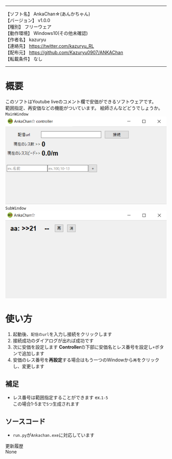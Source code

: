 *****************************************************************  
【ソフト名】 AnkaChan☆(あんかちゃん)  
【バージョン】 v1.0.0  
【種別】 フリーウェア  
【動作環境】 Windows10(その他未確認)  
【作者名】 kazuryu  
【連絡先】 https://twitter.com/kazuryu_RL  
【配布元】 https://github.com/Kazuryu0907/ANKAChan    
【転載条件】 なし  
*****************************************************************  
# 概要
このソフトはYoutube liveのコメント欄で安価ができるソフトウェアです。  
範囲指定、再安価などの機能がついています。
絵師さんなどどうでしょうか。  
`MainWindow`
![cont.png](https://github.com/Kazuryu0907/ANKAChan/raw/toPic/cont.png)
`SubWindow`
![2.png](https://github.com/Kazuryu0907/ANKAChan/raw/toPic/2.png)  

# 使い方
1. 起動後、`配信のurl`を入力し接続をクリックします
2. 接続成功のダイアログが出れば成功です
3. 次に安価を設定します **Controller**の下部に安価名とレス番号を設定し`+`ボタンで追加します  
4. 安価のレス番号を**再設定**する場合はもう一つのWindowから`再`をクリックし、変更します  

## 補足
+ レス番号は範囲指定することができます ex.`1-5`  
この場合1-5まで`5つ`生成されます

## ソースコード
- `run.py`が`Ankachan.exe`に対応しています

更新履歴  
None